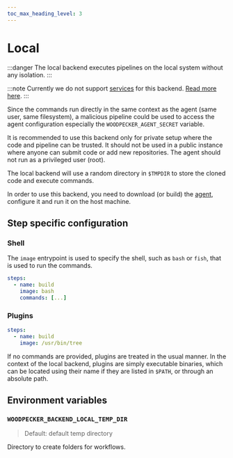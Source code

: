 ```yaml
---
toc_max_heading_level: 3
---
```


# Local

:::danger
The local backend executes pipelines on the local system without any isolation.
:::

:::note
Currently we do not support [services](../../../20-usage/60-services.md) for this backend.
[Read more here](https://github.com/woodpecker-ci/woodpecker/issues/3095).
:::

Since the commands run directly in the same context as the agent (same user, same
filesystem), a malicious pipeline could be used to access the agent
configuration especially the `WOODPECKER_AGENT_SECRET` variable.

It is recommended to use this backend only for private setup where the code and
pipeline can be trusted. It should not be used in a public instance where
anyone can submit code or add new repositories. The agent should not run as a privileged user (root).

The local backend will use a random directory in `$TMPDIR` to store the cloned
code and execute commands.

In order to use this backend, you need to download (or build) the
[agent](https://github.com/woodpecker-ci/woodpecker/releases/latest), configure it and run it on the host machine.

## Step specific configuration

### Shell

The `image` entrypoint is used to specify the shell, such as `bash` or `fish`, that is
used to run the commands.

```yaml title=".woodpecker.yaml"
steps:
  - name: build
    image: bash
    commands: [...]
```

### Plugins

```yaml
steps:
  - name: build
    image: /usr/bin/tree
```

If no commands are provided, plugins are treated in the usual manner.
In the context of the local backend, plugins are simply executable binaries, which can be located using their name if they are listed in `$PATH`, or through an absolute path.

## Environment variables

### `WOODPECKER_BACKEND_LOCAL_TEMP_DIR`

> Default: default temp directory

Directory to create folders for workflows.

